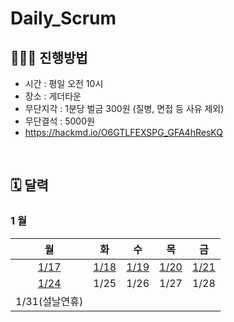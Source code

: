 # Daily_Scrum

## 🧑🏻‍🏫 진행방법

- 시간 : 평일 오전 10시
- 장소 : 게더타운
- 무단지각 : 1분당 벌금 300원 (질병, 면접 등 사유 제외)
- 무단결석 : 5000원
- https://hackmd.io/O6GTLFEXSPG_GFA4hResKQ

<br/>

## 🗓 달력

###  1 월

| 월 | 화 | 수 | 목 | 금 |
|:-:|:-:|:-:|:-:|:-:
|[1/17](./202101/20210117.md)|[1/18](./202101/20210118.md)|[1/19](./202101/20210119.md)|[1/20](./202101/20210120.md)|[1/21](./202101/20210121.md)|
|[1/24](./202101/20210124.md)|1/25|1/26|1/27|1/28|
|1/31(설날연휴)|
